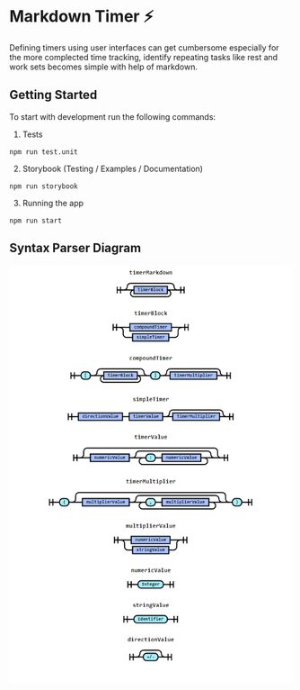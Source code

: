 # Markdown Timer ⚡️

Defining timers using user interfaces can get cumbersome especially for the more complected time tracking, identify repeating tasks like rest and work sets becomes simple with help of markdown. 

## Getting Started

To start with development run the following commands:

1. Tests

```shell
npm run test.unit  
```

2. Storybook (Testing / Examples / Documentation)

```shell
npm run storybook
```

3. Running the app

```shell
npm run start
```

## Syntax Parser Diagram

![syntax diagram](./syntax-diagram.png)
